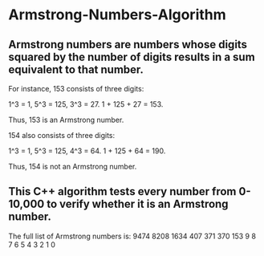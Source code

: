 # Armstrong-Numbers-Algorithm

Armstrong numbers are numbers whose digits squared by the number of digits results in a sum equivalent to that number. 
-
For instance, 153 consists of three digits: 

1^3 = 1, 5^3 = 125, 3^3 = 27. 
1 + 125 + 27 = 153.

Thus, 153 is an Armstrong number.


154 also consists of three digits: 

1^3 = 1, 5^3 = 125, 4^3 = 64. 
1 + 125 + 64 = 190.

Thus, 154 is not an Armstrong number.

This C++ algorithm tests every number from 0-10,000 to verify whether it is an Armstrong number.
-
The full list of Armstrong numbers is:
9474 
8208 
1634 
407 
371 
370 
153
9 
8 
7
6 
5 
4 
3 
2 
1 
0
